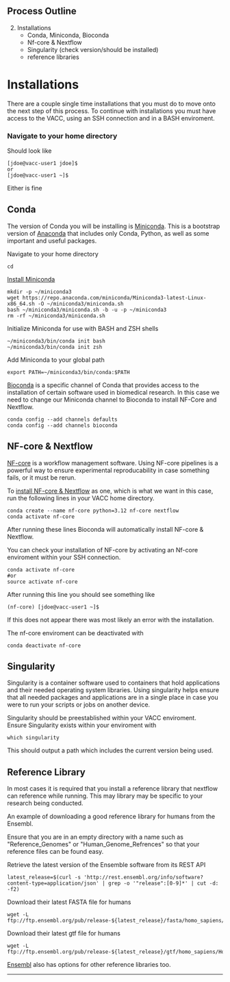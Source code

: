 ## Process Outline
2. Installations  
    * Conda, Miniconda, Bioconda
    * Nf-core & Nextflow
    * Singularity (check version/should be installed)
    * reference libraries

# **Installations**

There are a couple single time installations that you must do to move onto the next step of this process. To continue with installations you must have access to the VACC, using an SSH connection and in a BASH enviroment. 

### Navigate to your home directory

Should look like 
```
[jdoe@vacc-user1 jdoe]$
or
[jdoe@vacc-user1 ~]$
```
Either is fine 


## Conda

The version of Conda you will be installing is [Miniconda](https://docs.anaconda.com/miniconda/#:~:text=Miniconda%20is%20a%20free%20minimal,%2C%20and%20a%20few%20others). This is a bootstrap version of [Anaconda](https://en.wikipedia.org/wiki/Anaconda_(Python_distribution)) that includes only Conda, Python, as well as some important and useful packages.

Navigate to your home directory
```
cd
```
[Install Miniconda](https://docs.anaconda.com/miniconda/#quick-command-line-install)
```
mkdir -p ~/miniconda3
wget https://repo.anaconda.com/miniconda/Miniconda3-latest-Linux-x86_64.sh -O ~/miniconda3/miniconda.sh
bash ~/miniconda3/miniconda.sh -b -u -p ~/miniconda3
rm -rf ~/miniconda3/miniconda.sh
```
Initialize Miniconda for use with BASH and ZSH shells
```
~/miniconda3/bin/conda init bash
~/miniconda3/bin/conda init zsh
```
Add Miniconda to your global path
```
export PATH=~/miniconda3/bin/conda:$PATH
```

[Bioconda](https://bioconda.github.io/#usage) is a specific channel of Conda that provides access to the installation of certain software used in biomedical research. In this case we need to change our Miniconda channel to Bioconda to install NF-Core and Nextflow.
```
conda config --add channels defaults
conda config --add channels bioconda
```

## NF-core & Nextflow

[NF-core](https://nf-co.re/) is a workflow management software. Using NF-core pipelines is a powerful way to ensure experimental reproducability in case something fails, or it must be rerun.

To [install NF-core & Nextflow](https://nf-co.re/docs/nf-core-tools/installation#activate-shell-completions-for-nf-coretools) as one, which is what we want in this case, run the following lines in your VACC home directory.
```
conda create --name nf-core python=3.12 nf-core nextflow
conda activate nf-core
```
After running these lines Bioconda will automatically install NF-core & Nextflow.  

You can check your installation of NF-core by activating an Nf-core enviroment within your SSH connection.

```
conda activate nf-core
#or
source activate nf-core
```

After running this line you should see something like

```
(nf-core) [jdoe@vacc-user1 ~]$
```
If this does not appear there was most likely an error with the installation.

The nf-core enviroment can be deactivated with 

```
conda deactivate nf-core
```

## Singularity
Singularity is a container software used to containers that hold applications and their needed operating system libraries. Using singularity helps ensure that all needed packages and applications are in a single place in case you were to run your scripts or jobs on another device.   
  
Singularity should be preestablished within your VACC enviroment.  
Ensure Singularity exists within your enviroment with
```
which singularity
```
This should output a path which includes the current version being used.

## Reference Library
In most cases it is required that you install a reference library that nextflow can reference while running. This may library may be specific to your research being conducted.
  
An example of downloading a good reference library for humans from the Ensembl.  
  
Ensure that you are in an empty directory with a name such as "Reference_Genomes" or "Human_Genome_Refrences" so that your reference files can be found easy.
  
Retrieve the latest version of the Ensemble software from its REST API
```
latest_release=$(curl -s 'http://rest.ensembl.org/info/software?content-type=application/json' | grep -o '"release":[0-9]*' | cut -d: -f2)
```
Download their latest FASTA file for humans
```
wget -L ftp://ftp.ensembl.org/pub/release-${latest_release}/fasta/homo_sapiens/dna/Homo_sapiens.GRCh38.dna_sm.primary_assembly.fa.gz
```
Download their latest gtf file for humans
```
wget -L ftp://ftp.ensembl.org/pub/release-${latest_release}/gtf/homo_sapiens/Homo_sapiens.GRCh38.${latest_release}.gtf.gz
```
[Ensembl](https://useast.ensembl.org/index.html) also has options for other reference libraries too.


---
